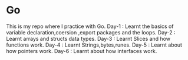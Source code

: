 # Go

This is my repo where I practice with Go.
Day-1 : Learnt the basics of variable declaration,coersion ,export packages and the loops.
Day-2 : Learnt arrays and structs data types.
Day-3 : Learnt Slices and how functions work.
Day-4 : Learnt Strings,bytes,runes.
Day-5 : Learnt about how pointers work.
Day-6 : Learnt about how interfaces work.
